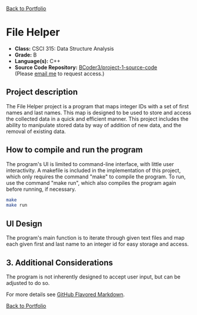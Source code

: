 [Back to Portfolio](./)

File Helper
===============

-   **Class:** CSCI 315: Data Structure Analysis
-   **Grade:** B
-   **Language(s):** C++
-   **Source Code Repository:** [BCoder3/project-1-source-code](https://github.com/BCoder3/project-1-source-code/tree/master)  
    (Please [email me](mailto:BMKirkland@csustudent.net?subject=GitHub%20Access) to request access.)

## Project description

The File Helper project is a program that maps integer IDs with a set of first names and last names. This map is designed to be used to store and access the collected data in a quick and efficient manner. This project includes the ability to manipulate stored data by way of addition of new data, and the removal of existing data. 

## How to compile and run the program

The program's UI is limited to command-line interface, with little user interactivity. A makefile is included in the implementation of this project, which only requires the command "make" to compile the program. To run, use the command "make run", which also compiles the program again before running, if necessary.

```bash
make
make run
```

## UI Design

The program's main function is to iterate through given text files and map each given first and last name to an integer id for easy storage and access.

## 3. Additional Considerations

The program is not inherently designed to accept user input, but can be adjusted to do so.

For more details see [GitHub Flavored Markdown](https://guides.github.com/features/mastering-markdown/).

[Back to Portfolio](./)
